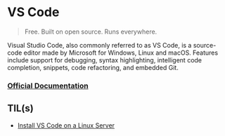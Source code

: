 # VS Code

> Free. Built on open source. Runs everywhere.

Visual Studio Code, also commonly referred to as VS Code, is a source-code editor made by Microsoft for Windows, Linux and macOS. Features include support for debugging, syntax highlighting, intelligent code completion, snippets, code refactoring, and embedded Git.

### [Official Documentation](https://code.visualstudio.com/docs)

## TIL(s)

- [Install VS Code on a Linux Server](install-vs-code-on-a-linux-server.md)

